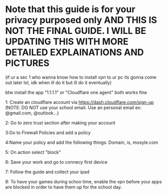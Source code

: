 # Note that this guide is for your privacy purposed only AND THIS IS NOT THE FINAL GUIDE. I WILL BE UPDATING THIS WITH MORE DETAILED EXPLAINATIONS AND PICTURES
(if ur a sec 1 who wanna know how to install vpn to ur pc its gonna come out later lol, idk when ill do it but ill do it eventually)


btw install the app "1.1.1.1" or "Cloudflare one agent" both works fine

1: Create an cloudflare account via https://dash.cloudflare.com/sign-up (NOTE: DO NOT use your school email. Use an personal email ex: @gmail.com, @outlook...)

2: Go to zero trust section after making your account

3:Go to Firewall Policies and add a policy

4:Name your policy and add the following things: Domain, is, mosyle.com

5: On action select "block"

6: Save your work and go to connecy first device

7: Follow the guide and collect your ipad

8: To have your games during schoo time, enable the vpn before your apps are blocked in order to have them up for the school day.

